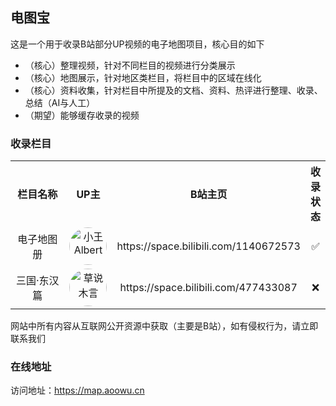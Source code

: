 电图宝
---
这是一个用于收录B站部分UP视频的电子地图项目，核心目的如下  
- （核心）整理视频，针对不同栏目的视频进行分类展示
- （核心）地图展示，针对地区类栏目，将栏目中的区域在线化 
- （核心）资料收集，针对栏目中所提及的文档、资料、热评进行整理、收录、总结（AI与人工）
- （期望）能够缓存收录的视频  

### 收录栏目
<table class="videos" style="width: 100%;text-align: center">
  <tr>
    <th style="width: 150px">栏目名称</th>
    <th>UP主</th>
    <th>B站主页</th>
    <th>收录状态</th>
  </tr>
  <tr>
    <td>电子地图册</td>
    <td>
        <img alt="小王Albert" src="https://i1.hdslb.com/bfs/face/f9bb5dc9b5dcb3c90f9662e44fca9a7506584151.jpg" style="width: 60px; height: 60px; border-radius: 60px;" />
    </td>
    <td>https://space.bilibili.com/1140672573</td>
    <td>✅</td>
  </tr>
  <tr>
    <td>三国·东汉篇</td>
    <td>
        <img alt="草说木言" src="https://i1.hdslb.com/bfs/face/a0f8681b794ac338b05307e6bb5798e625b38e14.jpg" style="width: 60px; height: 60px; border-radius: 60px;" />
    </td>
    <td>https://space.bilibili.com/477433087</td>
    <td>❌</td>
  </tr>
</table>
网站中所有内容从互联网公开资源中获取（主要是B站），如有侵权行为，请立即联系我们


### 在线地址
访问地址：https://map.aoowu.cn